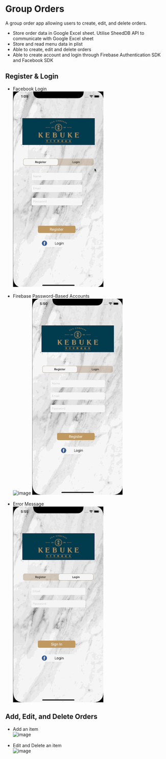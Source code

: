 # Group Orders
A group order app allowing users to create, edit, and delete orders.

<ul>
<li>Store order data in Google Excel sheet. Utilise SheedDB API to communicate with Google Excel sheet</li>
<li>Store and read menu data in plist</li>
<li>Able to create, edit and delete orders</li>
<li>Able to create account and login through Firebase Authentication SDK and Facebook SDK</li>
</ul>

<h2 class="code-line" data-line-start=0 data-line-end=1 ><a id="Register__Login_0"></a>Register &amp; Login</h2>
<ul>
<li class="has-line-data" data-line-start="1" data-line-end="3">Facebook Login<br>
<img src="DemoImages/GroupOrderDemo2-1.gif" alt="image"></li>
<br>
<li class="has-line-data" data-line-start="3" data-line-end="5">Firebase Password-Based Accounts<br>
<img src="DemoImages/GroupOrderDemo2-2.gif" alt="image"> <img src="DemoImages/GroupOrderDemo2-3.gif" alt="image"></li>
<br>
<li class="has-line-data" data-line-start="5" data-line-end="8">Error Message<br>
<img src="DemoImages/GroupOrderDemo2-4.gif" alt="image"></li>
</ul>
<h2 class="code-line" data-line-start=8 data-line-end=9 ><a id="Add_Edit_and_Delete_Orders_8"></a>Add, Edit, and Delete Orders</h2>
<ul>
<li class="has-line-data" data-line-start="9" data-line-end="11">Add an item<br>
<img src="DemoImages/GroupOrderDemo1-2.gif" alt="image"></li>
<br>
<li class="has-line-data" data-line-start="11" data-line-end="13">Edit and Delete an item<br>
<img src="DemoImages/GroupOrderDemo1-4.gif" alt="image"></li>
</ul>
